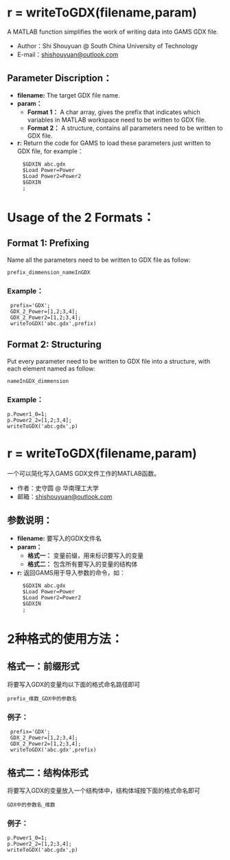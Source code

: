 # r = writeToGDX(filename,param)
A MATLAB function simplifies the work of writing data into GAMS GDX file. 

- Author：Shi Shouyuan @ South China University of Technology
- E-mail：shishouyuan@outlook.com


## Parameter Discription：
- **filename:**
The target GDX file name.
- **param：**
    - **Format 1：** A char array, gives the prefix that indicates which variables in MATLAB workspace need to be written to GDX file.
    - **Format 2：** A structure, contains all parameters need to be written to GDX file.
- **r:**
Return the code for GAMS to load these parameters just written to GDX file, for example：
```
     $GDXIN abc.gdx
     $Load Power=Power
     $Load Power2=Power2
     $GDXIN
     ;
```

# Usage of the 2 Formats：
## Format 1: Prefixing
Name all the parameters need to be written to GDX file as follow:
```
prefix_dimmension_nameInGDX
```
### Example：
```
 prefix='GDX';
 GDX_2_Power=[1,2;3,4];
 GDX_2_Power2=[1,2;3,4];
 writeToGDX('abc.gdx',prefix)
```
## Format 2: Structuring
Put every parameter need to be written to GDX file into a structure, with each element named as follow:
```
nameInGDX_dimmension
```
### Example：
```
p.Power1_0=1;
p.Power2_2=[1,2;3,4];
writeToGDX('abc.gdx',p)
```

# r = writeToGDX(filename,param) 
一个可以简化写入GAMS GDX文件工作的MATLAB函数。
- 作者：史守圆 @ 华南理工大学
- 邮箱：shishouyuan@outlook.com

## 参数说明：
- **filename:**
要写入的GDX文件名
- **param：**
    - **格式一：** 变量前缀，用来标识要写入的变量
    - **格式二：** 包含所有要写入的变量的结构体
- **r:**
返回GAMS用于导入参数的命令，如：
```
     $GDXIN abc.gdx
     $Load Power=Power
     $Load Power2=Power2
     $GDXIN
     ;
```

# 2种格式的使用方法：
## 格式一：前缀形式
将要写入GDX的变量均以下面的格式命名路径即可
```
prefix_维数_GDX中的参数名
```
### 例子：
```
 prefix='GDX';
 GDX_2_Power=[1,2;3,4];
 GDX_2_Power2=[1,2;3,4];
 writeToGDX('abc.gdx',prefix)
```
## 格式二：结构体形式
将要写入GDX的变量放入一个结构体中，结构体域按下面的格式命名即可
```
GDX中的参数名_维数
```
### 例子：
```
p.Power1_0=1;
p.Power2_2=[1,2;3,4];
writeToGDX('abc.gdx',p)
```

